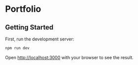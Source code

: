 # Portfolio

## Getting Started

First, run the development server:

```bash
npm run dev
```

Open [http://localhost:3000](http://localhost:3000) with your browser to see the result.
